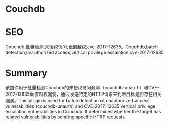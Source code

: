 # Couchdb
# SEO
Couchdb,批量检测,未授权访问,垂直越权,cve-2017-12635。Couchdb,batch detection,unauthorized access,vertical privilege escalation,cve-2017-12635
# Summary
该插件用于批量检测Couchdb的未授权访问漏洞（couchdb-unauth）和CVE-2017-12635垂直越权漏洞，通过发送特定的HTTP请求来判断目标是否存在相关漏洞。This plugin is used for batch detection of unauthorized access vulnerabilities (couchdb-unauth) and CVE-2017-12635 vertical privilege escalation vulnerabilities in Couchdb. It determines whether the target has related vulnerabilities by sending specific HTTP requests.
